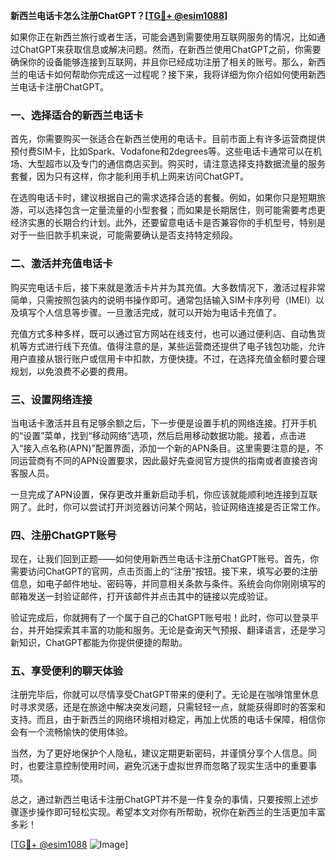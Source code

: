 **新西兰电话卡怎么注册ChatGPT？[[TG💪+ @esim1088](https://t.me/s/esim1088)]**

如果你正在新西兰旅行或者生活，可能会遇到需要使用互联网服务的情况，比如通过ChatGPT来获取信息或解决问题。然而，在新西兰使用ChatGPT之前，你需要确保你的设备能够连接到互联网，并且你已经成功注册了相关的账号。那么，新西兰的电话卡如何帮助你完成这一过程呢？接下来，我将详细为你介绍如何使用新西兰电话卡注册ChatGPT。

### 一、选择适合的新西兰电话卡

首先，你需要购买一张适合在新西兰使用的电话卡。目前市面上有许多运营商提供预付费SIM卡，比如Spark、Vodafone和2degrees等。这些电话卡通常可以在机场、大型超市以及专门的通信商店买到。购买时，请注意选择支持数据流量的服务套餐，因为只有这样，你才能利用手机上网来访问ChatGPT。

在选购电话卡时，建议根据自己的需求选择合适的套餐。例如，如果你只是短期旅游，可以选择包含一定量流量的小型套餐；而如果是长期居住，则可能需要考虑更经济实惠的长期合约计划。此外，还要留意电话卡是否兼容你的手机型号，特别是对于一些旧款手机来说，可能需要确认是否支持特定频段。

### 二、激活并充值电话卡

购买完电话卡后，接下来就是激活卡片并为其充值。大多数情况下，激活过程非常简单，只需按照包装内的说明书操作即可。通常包括输入SIM卡序列号（IMEI）以及填写个人信息等步骤。一旦激活完成，就可以开始为电话卡充值了。

充值方式多种多样，既可以通过官方网站在线支付，也可以通过便利店、自动售货机等方式进行线下充值。值得注意的是，某些运营商还提供了电子钱包功能，允许用户直接从银行账户或信用卡中扣款，方便快捷。不过，在选择充值金额时要合理规划，以免浪费不必要的费用。

### 三、设置网络连接

当电话卡激活并且有足够余额之后，下一步便是设置手机的网络连接。打开手机的“设置”菜单，找到“移动网络”选项，然后启用移动数据功能。接着，点击进入“接入点名称(APN)”配置界面，添加一个新的APN条目。这里需要注意的是，不同运营商有不同的APN设置要求，因此最好先查阅官方提供的指南或者直接咨询客服人员。

一旦完成了APN设置，保存更改并重新启动手机，你应该就能顺利地连接到互联网了。此时，你可以尝试打开浏览器访问某个网站，验证网络连接是否正常工作。

### 四、注册ChatGPT账号

现在，让我们回到正题——如何使用新西兰电话卡注册ChatGPT账号。首先，你需要访问ChatGPT的官网，点击页面上的“注册”按钮。接下来，填写必要的注册信息，如电子邮件地址、密码等，并同意相关条款与条件。系统会向你刚刚填写的邮箱发送一封验证邮件，打开该邮件并点击其中的链接以完成验证。

验证完成后，你就拥有了一个属于自己的ChatGPT账号啦！此时，你可以登录平台，并开始探索其丰富的功能和服务。无论是查询天气预报、翻译语言，还是学习新知识，ChatGPT都能为你提供便捷的帮助。

### 五、享受便利的聊天体验

注册完毕后，你就可以尽情享受ChatGPT带来的便利了。无论是在咖啡馆里休息时寻求灵感，还是在旅途中解决突发问题，只需轻轻一点，就能获得即时的答案和支持。而且，由于新西兰的网络环境相对稳定，再加上优质的电话卡保障，相信你会有一个流畅愉快的使用体验。

当然，为了更好地保护个人隐私，建议定期更新密码，并谨慎分享个人信息。同时，也要注意控制使用时间，避免沉迷于虚拟世界而忽略了现实生活中的重要事项。

总之，通过新西兰电话卡注册ChatGPT并不是一件复杂的事情，只要按照上述步骤逐步操作即可轻松实现。希望本文对你有所帮助，祝你在新西兰的生活更加丰富多彩！

[[TG💪+ @esim1088](https://t.me/s/esim1088) ![Image](https://i.postimg.cc/4NQfJmqS/Snipaste-2025-05-13-00-14-12.png)]